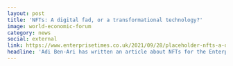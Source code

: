 ```yaml
---
layout: post
title: 'NFTs: A digital fad, or a transformational technology?'
image: world-economic-forum
category: news
social: external
link: https://www.enterprisetimes.co.uk/2021/09/28/placeholder-nfts-a-digital-fad-or-a-transformational-technology/
headline: 'Adi Ben-Ari has written an article about NFTs for the Enterprise Times.'
---
```

